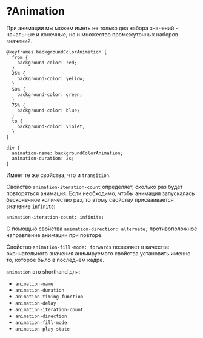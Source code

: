 # ?Animation

При анимации мы можем иметь не только два набора значений - начальные и конечные, но и множество промежуточных наборов значений.

~~~
@keyframes backgroundColorAnimation {
  from {
    background-color: red;
  }
  25% {
    background-color: yellow;
  }
  50% {
    background-color: green;
  }
  75% {
    background-color: blue;
  }
  to {
    background-color: violet;
  }
}

div {     
  animation-name: backgroundColorAnimation;
  animation-duration: 2s;
}
~~~

Имеет те же свойства, что и `transition`.

Свойство `animation-iteration-count` определяет, сколько раз будет повторяться анимация. Если необходимо, чтобы анимация запускалась бесконечное количество раз, то этому свойству присваивается значение `infinite`:

~~~
animation-iteration-count: infinite;
~~~

С помощью свойства `animation-direction: alternate;` противоположное направление анимации при повторе.

Свойство `animation-fill-mode: forwards` позволяет в качестве окончательного значения анимируемого свойства установить именно то, которое было в последнем кадре.

`animation` это shorthand для:

* `animation-name`
* `animation-duration`
* `animation-timing-function`
* `animation-delay`
* `animation-iteration-count`
* `animation-direction`
* `animation-fill-mode`
* `animation-play-state`
